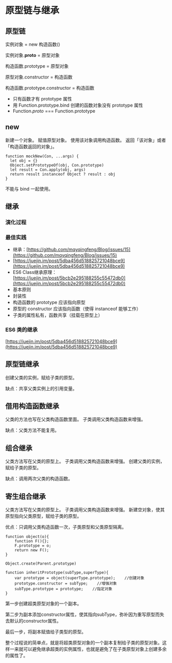 # 原型链与继承

## 原型链

实例对象 = new 构造函数\(\)

实例对象.**proto** = 原型对象

构造函数.prototype = 原型对象

原型对象.constructor = 构造函数

构造函数.prototype.constructor = 构造函数

* 只有函数才有 prototype 属性
* 用 Function.prototype.bind 创建的函数对象没有 prototype 属性
* Function._proto_ === Function.prototype

## new

新建一个对象。 赋值原型对象。 使用该对象调用构造函数。 返回「该对象」或者「构造函数返回的对象」。

```text
function mockNew(Con, ...args) {
  let obj = {}
  Object.setPrototypeOf(obj, Con.prototype)
  let result = Con.apply(obj, args)
  return result instanceof Object ? result : obj
}
```

不能与 bind 一起使用。

## 继承

### 演化过程

### 最佳实践

* 继承：[https://github.com/mqyqingfeng/Blog/issues/15](https://github.com/mqyqingfeng/Blog/issues/15)
* [https://juejin.im/post/5dba456d518825721048bce9](https://juejin.im/post/5dba456d518825721048bce9)
* ES6 Class继承原理：[https://juejin.im/post/5bcb2e295188255c55472db0](https://juejin.im/post/5bcb2e295188255c55472db0)
* 基本原则
* 封装性
* 构造函数的 prototype 应该指向原型
* 原型的 constructor 应该指向函数（使得 instanceof 能够工作）
* 子类的属性私有，函数共享（挂载在原型上）

### ES6 类的继承

[https://juejin.im/post/5dba456d518825721048bce9](https://juejin.im/post/5dba456d518825721048bce9)

## 原型链继承

创建父类的实例，赋给子类的原型。

缺点：共享父类实例上的引用变量。

## 借用构造函数继承

父类的方法也写在父类构造函数里面。 子类调用父类构造函数来增强。

缺点：父类方法不能复用。

## 组合继承

父类方法写在父类的原型上。 子类调用父类构造函数来增强。 创建父类的实例，赋给子类的原型。

缺点：调用两次父类的构造函数。

## 寄生组合继承

父类方法写在父类的原型上。 子类调用父类构造函数来增强。 新建空对象，使其原型指向父类原型，赋给子类的原型。

优点：只调用父类构造函数一次，子类原型和父类原型隔离。

```text
function object(o){
    function F(){};
    F.prototype = o;
    return new F();
}

Object.create(Parent.prototype)
```

```text
function inheritPrototype(subType,superType){
    var prototype = object(superType.prototype);    //创建对象
    prototype.constructor = subType;    //增强对象
    subType.prototype = prototype;    //指定对象
}
```

第一步创建超类原型对象的一个副本。

第二步为副本添加constructor属性，使其指向subType，弥补因为重写原型而失去默认的constructor属性。

最后一步，将副本赋值给子类型的原型。

整个过程说的简单点，就是将超类原型对象的一个副本复制给子类的原型对象。这样一来就可以避免继承超类的实例属性，也就是避免了在子类原型对象上创建多余的属性了。

